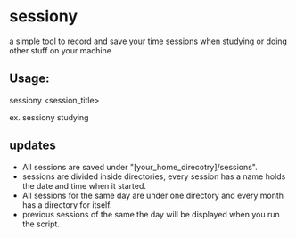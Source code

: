 # sessiony
a simple tool to record and save your time sessions when studying or doing other stuff on your machine 

## Usage:
sessiony <session_title>

ex. sessiony studying

## updates
- All sessions are saved under "[your_home_direcotry]/sessions".
- sessions are divided inside directories, every session has a name holds the date and time when it started.
- All sessions for the same day are under one directory and every month has a directory for itself.
- previous sessions of the same the day will be displayed when you run the script.
